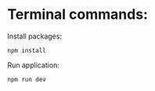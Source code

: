 # Terminal commands:

Install packages:

```
npm install
```

Run application:

```
npm run dev
```
